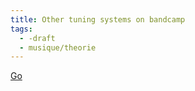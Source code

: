 ```yaml
---
title: Other tuning systems on bandcamp
tags:
  - -draft
  - musique/theorie
---
```


[Go](https://daily.bandcamp.com/lists/alternate-tuning-list)